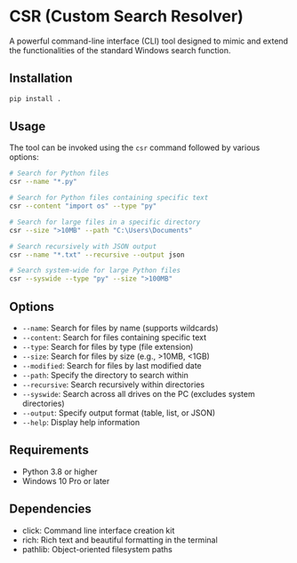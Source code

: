 # CSR (Custom Search Resolver)

A powerful command-line interface (CLI) tool designed to mimic and extend the functionalities of the standard Windows search function.

## Installation

```bash
pip install .
```

## Usage

The tool can be invoked using the `csr` command followed by various options:

```bash
# Search for Python files
csr --name "*.py"

# Search for Python files containing specific text
csr --content "import os" --type "py"

# Search for large files in a specific directory
csr --size ">10MB" --path "C:\Users\Documents"

# Search recursively with JSON output
csr --name "*.txt" --recursive --output json

# Search system-wide for large Python files
csr --syswide --type "py" --size ">100MB"
```

## Options

- `--name`: Search for files by name (supports wildcards)
- `--content`: Search for files containing specific text
- `--type`: Search for files by type (file extension)
- `--size`: Search for files by size (e.g., >10MB, <1GB)
- `--modified`: Search for files by last modified date
- `--path`: Specify the directory to search within
- `--recursive`: Search recursively within directories
- `--syswide`: Search across all drives on the PC (excludes system directories)
- `--output`: Specify output format (table, list, or JSON)
- `--help`: Display help information

## Requirements

- Python 3.8 or higher
- Windows 10 Pro or later

## Dependencies

- click: Command line interface creation kit
- rich: Rich text and beautiful formatting in the terminal
- pathlib: Object-oriented filesystem paths
